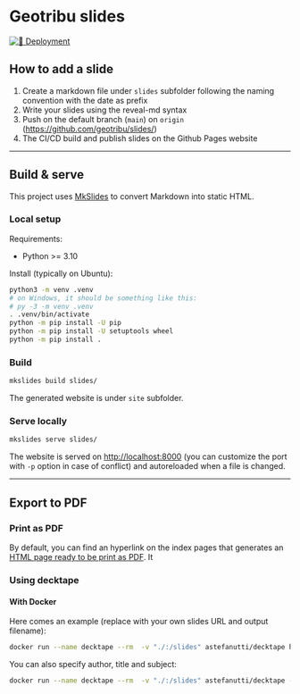 # Geotribu slides

[![🚀 Deployment](https://github.com/geotribu/slides/actions/workflows/deploy.yml/badge.svg)](https://github.com/geotribu/slides/actions/workflows/deploy.yml)

## How to add a slide

1. Create a markdown file under `slides` subfolder following the naming convention with the date as prefix
1. Write your slides using the reveal-md syntax
1. Push on the default branch (`main`) on `origin` (<https://github.com/geotribu/slides/>)
1. The CI/CD build and publish slides on the Github Pages website

----

## Build & serve

This project uses [MkSlides](https://github.com/MartenBE/mkslides/) to convert Markdown into  static HTML.

### Local setup

Requirements:

- Python >= 3.10

Install (typically on Ubuntu):

```sh
python3 -m venv .venv
# on Windows, it should be something like this:
# py -3 -m venv .venv
. .venv/bin/activate
python -m pip install -U pip
python -m pip install -U setuptools wheel
python -m pip install .
```

### Build

```sh
mkslides build slides/
```

The generated website is under `site` subfolder.

### Serve locally

```sh
mkslides serve slides/
```

The website is served on <http://localhost:8000> (you can customize the port with `-p` option in case of conflict) and autoreloaded when a file is changed.

----

## Export to PDF

### Print as PDF

By default, you can find an hyperlink on the index pages that generates an [HTML page ready to be print as PDF](https://revealjs.com/pdf-export/). It

### Using decktape

#### With Docker

Here comes an example (replace with your own slides URL and output filename):

```sh
docker run --name decktape --rm  -v "./:/slides" astefanutti/decktape https://geotribu.github.io/slides/2025-02-13_geotribu_introduction_en.html output.pdf
```

You can also specify author, title and subject:

```sh
docker run --name decktape --rm  -v "./:/slides" astefanutti/decktape --pdf-author "Julien Moura (Geotribu)" --pdf-title "Introducing the Geotribu project" --pdf-subject "Slides to introduce the project Geotribu." https://geotribu.github.io/slides/2025-02-13_geotribu_introduction_en.html output.pdf
```
